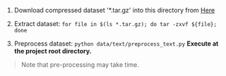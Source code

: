 1. Download compressed dataset '*.tar.gz' into this directory from [Here](https://drive.google.com/drive/u/0/folders/0Bz8a_Dbh9Qhbfll6bVpmNUtUcFdjYmF2SEpmZUZUcVNiMUw1TWN6RDV3a0JHT3kxLVhVR2M)

2. Extract dataset:
`for file in $(ls *.tar.gz); do tar -zxvf ${file}; done`

3. Preprocess dataset: `python data/text/preprocess_text.py` **Execute at the project root directory.**

> Note that pre-processing may take time.
